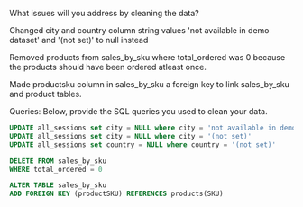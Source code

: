 What issues will you address by cleaning the data?

Changed city and country column string values 'not available in demo dataset' and '(not set)' to null instead

Removed products from sales_by_sku where total_ordered was 0 because the products should have been ordered atleast once.

Made productsku column in sales_by_sku a foreign key to link sales_by_sku and product tables. 



Queries:
Below, provide the SQL queries you used to clean your data.

```sql
UPDATE all_sessions set city = NULL where city = 'not available in demo dataset'
UPDATE all_sessions set city = NULL where city = '(not set)'
UPDATE all_sessions set country = NULL where country = '(not set)'
```


```SQL
DELETE FROM sales_by_sku
WHERE total_ordered = 0
```


```SQL
ALTER TABLE sales_by_sku
ADD FOREIGN KEY (productSKU) REFERENCES products(SKU)
```



